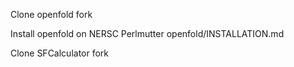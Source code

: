 Clone openfold fork

Install openfold on NERSC Perlmutter
openfold/INSTALLATION.md

Clone SFCalculator fork